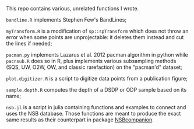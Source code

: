 This repo contains various, unrelated functions I wrote.  

`bandline.R` implements Stephen Few's BandLines;  

`myTransform.R` is a modification of `sp::spTransform` which does not throw an error when some points are unprojectable: it deletes them instead and cut the lines if needed;  

`pacman.py` implements Lazarus et al. 2012 pacman algorithm in python while `pacnsub.R` does so in R, plus implements various subsampling methods (SQS, UW, O2W, OW, and classic rarefaction) on the "pacman'd" dataset;  

`plot.digitizer.R` is a script to digitize data points from a publication figure;   

`sample.depth.R` computes the depth of a DSDP or ODP sample based on its name;

`nsb.jl` is a script in julia containing functions and examples to connect and uses the NSB database. Those functions are meant to produce the exact same results as their counterpart in package [NSBcompanion](http://github.com/plannapus/NSBcompanion).

